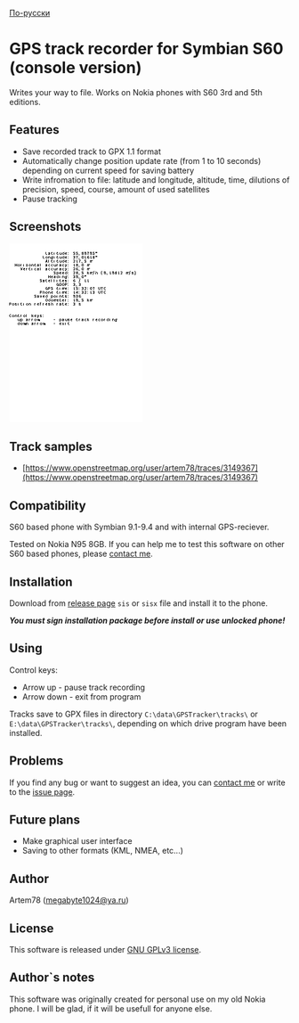[По-русски](README-ru.md)

# GPS track recorder for Symbian S60 (console version)
Writes your way to file. Works on Nokia phones with S60 3rd and 5th editions.

## Features
* Save recorded track to GPX 1.1 format
* Automatically change position update rate (from 1 to 10 seconds) depending on current speed for saving battery
* Write infromation to file: latitude and longitude, altitude, time, dilutions of precision, speed, course, amount of used satellites
* Pause tracking

## Screenshots
<kbd>![Track is writing](screenshot.png)</kbd>

## Track samples
* [https://www.openstreetmap.org/user/artem78/traces/3149367](https://www.openstreetmap.org/user/artem78/traces/3149367)

## Compatibility
S60 based phone with Symbian 9.1-9.4 and with internal GPS-reciever.

Tested on Nokia N95 8GB. If you can help me to test this software on other S60 based phones, please [contact me](#author).

## Installation
Download from [release page](../../releases) `sis` or `sisx` file and install it to the phone.

***You must sign installation package before install or use unlocked phone!***

## Using
Control keys:

* Arrow up - pause track recording
* Arrow down - exit from program

Tracks save to GPX files in directory `C:\data\GPSTracker\tracks\` or `E:\data\GPSTracker\tracks\`, depending on which drive program have been installed.

## Problems
If you find any bug or want to suggest an idea, you can [contact me](#author) or write to the [issue page](../../issues).

## Future plans
* Make graphical user interface
* Saving to other formats (KML, NMEA, etc...)

## Author
Artem78 ([megabyte1024@ya.ru](mailto:megabyte1024@ya.ru))

## License
This software is released under [GNU GPLv3 license](LICENSE).

## Author`s notes
This software was originally created for personal use on my old Nokia phone. I will be glad, if it will be usefull for anyone else.